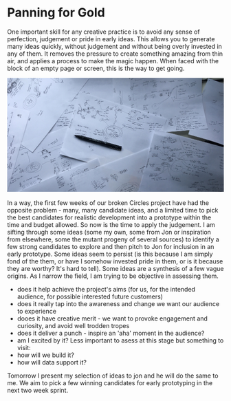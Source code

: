 # Panning for Gold

One important skill for any creative practice is to avoid any sense of perfection, judgement or pride in early ideas. This allows you to generate many ideas  quickly, without judgement and without being overly invested in any of them. It removes the pressure to create something amazing from thin air, and applies a process to make the magic happen. When faced with the block of an empty page or screen, this is the way to get going. 

![image of sketched/scribbled designs on paper](/images/earlyDesigns.jpg)

In a way, the first few weeks of our broken Circles project have had the opposite problem - many, many candidate ideas, and a limited time to pick the best candidates for realistic development into a prototype within the time and budget allowed. So now is the time to apply the judgement. I am sifting through some ideas (some my own, some from Jon or inspiration from elsewhere, some the mutant progeny of several sources) to identify a few strong candidates to explore and then pitch to Jon for inclusion in an early prototype. Some ideas seem to persist (is this because I am simply fond of the them, or have I somehow invested pride in them, or is it because they are worthy? It's hard to tell). Some ideas are a synthesis of a few vague origins. As I narrow the field, I am trying to be objective in assessing them. 
 - does it help achieve the project's aims (for us, for the intended audience, for possible interested future customers)
 - does it really tap into the awareness and change we want our audience to experience
 - dooes it have creative merit - we want to provoke engagement and curiosity, and avoid well trodden tropes
 - does it deliver a punch - inspire an 'aha' moment in the audience?
 - am I excited by it?
Less important to asess at this stage but something to visit:
 - how will we build it?
 - how will data support it?
	
Tomorrow I present my selection of ideas to jon and he will do the same to me.
We aim to pick a few winning candidates for early prototyping in the next two week sprint.
